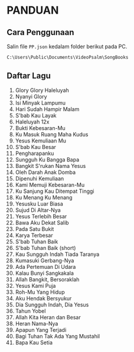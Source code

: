 # PANDUAN

## Cara Penggunaan

Salin file `PP.json` kedalam folder berikut pada PC.

```txt
C:\Users\Public\Documents\VideoPsalm\SongBooks
```

## Daftar Lagu

1. Glory Glory Haleluyah
1. Nyanyi Glory
1. Isi Minyak Lampumu
1. Hari Sudah Hampir Malam
1. S'bab Kau Layak
1. Haleluyah 12x
1. Bukti Kebesaran-Mu
1. Ku Masuk Ruang Maha Kudus
1. Yesus Kemuliaan Mu
1. S'bab Kau Besar
1. Pengharapanku
1. Sungguh Ku Bangga Bapa
1. Bangkit S'rukan Nama Yesus
1. Oleh Darah Anak Domba
1. Dipenuhi Kemuliaan
1. Kami Memuji Kebesaran-Mu
1. Ku Sanjung Kau Ditempat Tinggi
1. Ku Menang Ku Menang
1. Yesusku Luar Biasa
1. Sujud Di Altar-Nya
1. Yesus Terlebih Besar
1. Bawa Aku Dekat Salib
1. Pada Satu Bukit
1. Karya Terbesar
1. S'bab Tuhan Baik
1. S'bab Tuhan Baik (short)
1. Kau Sungguh Indah Tiada Taranya
1. Kumasuki Gerbang-Nya
1. Ada Pertemuan Di Udara
1. Kalau Bunyi Sangkakala
1. Allah Bangkit, Bersoraklah
1. Yesus Kami Puja
1. Roh-Mu Yang Hidup
1. Aku Hendak Bersyukur
1. Dia Sungguh Indah, Dia Yesus
1. Tahun Yobel
1. Allah Kita Heran dan Besar
1. Heran Nama-Nya
1. Apapun Yang Terjadi
1. Bagi Tuhan Tak Ada Yang Mustahil
1. Bapa Kau Setia
